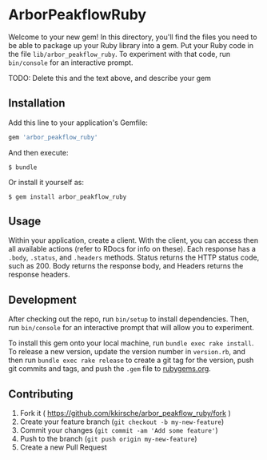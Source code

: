 # ArborPeakflowRuby

Welcome to your new gem! In this directory, you'll find the files you need to be able to package up your Ruby library into a gem. Put your Ruby code in the file `lib/arbor_peakflow_ruby`. To experiment with that code, run `bin/console` for an interactive prompt.

TODO: Delete this and the text above, and describe your gem

## Installation

Add this line to your application's Gemfile:

```ruby
gem 'arbor_peakflow_ruby'
```

And then execute:

    $ bundle

Or install it yourself as:

    $ gem install arbor_peakflow_ruby

## Usage

Within your application, create a client. With the client, you can access then all available actions (refer to RDocs for info on these). Each response has a `.body`, `.status`, and `.headers` methods. Status returns the HTTP status code, such as 200. Body returns the response body, and Headers returns the response headers.

## Development

After checking out the repo, run `bin/setup` to install dependencies. Then, run `bin/console` for an interactive prompt that will allow you to experiment.

To install this gem onto your local machine, run `bundle exec rake install`. To release a new version, update the version number in `version.rb`, and then run `bundle exec rake release` to create a git tag for the version, push git commits and tags, and push the `.gem` file to [rubygems.org](https://rubygems.org).

## Contributing

1. Fork it ( https://github.com/kkirsche/arbor_peakflow_ruby/fork )
2. Create your feature branch (`git checkout -b my-new-feature`)
3. Commit your changes (`git commit -am 'Add some feature'`)
4. Push to the branch (`git push origin my-new-feature`)
5. Create a new Pull Request
